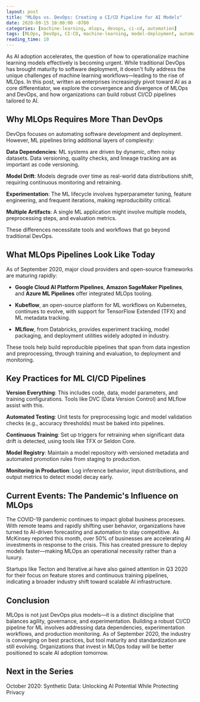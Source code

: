 ```yaml
---
layout: post
title: "MLOps vs. DevOps: Creating a CI/CD Pipeline for AI Models"
date: 2020-09-15 10:00:00 -0700
categories: [machine-learning, mlops, devops, ci-cd, automation]
tags: [MLOps, DevOps, CI-CD, machine-learning, model-deployment, automation, pipelines]
reading_time: 10
---
```


As AI adoption accelerates, the question of how to operationalize machine learning models effectively is becoming urgent. While traditional DevOps has brought maturity to software deployment, it doesn't fully address the unique challenges of machine learning workflows—leading to the rise of MLOps. In this post, written as enterprises increasingly pivot toward AI as a core differentiator, we explore the convergence and divergence of MLOps and DevOps, and how organizations can build robust CI/CD pipelines tailored to AI.

## Why MLOps Requires More Than DevOps

DevOps focuses on automating software development and deployment. However, ML pipelines bring additional layers of complexity:

**Data Dependencies**: ML systems are driven by dynamic, often noisy datasets. Data versioning, quality checks, and lineage tracking are as important as code versioning.

**Model Drift**: Models degrade over time as real-world data distributions shift, requiring continuous monitoring and retraining.

**Experimentation**: The ML lifecycle involves hyperparameter tuning, feature engineering, and frequent iterations, making reproducibility critical.

**Multiple Artifacts**: A single ML application might involve multiple models, preprocessing steps, and evaluation metrics.

These differences necessitate tools and workflows that go beyond traditional DevOps.

## What MLOps Pipelines Look Like Today

As of September 2020, major cloud providers and open-source frameworks are maturing rapidly:

- **Google Cloud AI Platform Pipelines**, **Amazon SageMaker Pipelines**, and **Azure ML Pipelines** offer integrated MLOps tooling.

- **Kubeflow**, an open-source platform for ML workflows on Kubernetes, continues to evolve, with support for TensorFlow Extended (TFX) and ML metadata tracking.

- **MLflow**, from Databricks, provides experiment tracking, model packaging, and deployment utilities widely adopted in industry.

These tools help build reproducible pipelines that span from data ingestion and preprocessing, through training and evaluation, to deployment and monitoring.

## Key Practices for ML CI/CD Pipelines

**Version Everything**: This includes code, data, model parameters, and training configurations. Tools like DVC (Data Version Control) and MLflow assist with this.

**Automated Testing**: Unit tests for preprocessing logic and model validation checks (e.g., accuracy thresholds) must be baked into pipelines.

**Continuous Training**: Set up triggers for retraining when significant data drift is detected, using tools like TFX or Seldon Core.

**Model Registry**: Maintain a model repository with versioned metadata and automated promotion rules from staging to production.

**Monitoring in Production**: Log inference behavior, input distributions, and output metrics to detect model decay early.

## Current Events: The Pandemic's Influence on MLOps

The COVID-19 pandemic continues to impact global business processes. With remote teams and rapidly shifting user behavior, organizations have turned to AI-driven forecasting and automation to stay competitive. As McKinsey reported this month, over 50% of businesses are accelerating AI investments in response to the crisis. This has created pressure to deploy models faster—making MLOps an operational necessity rather than a luxury.

Startups like Tecton and Iterative.ai have also gained attention in Q3 2020 for their focus on feature stores and continuous training pipelines, indicating a broader industry shift toward scalable AI infrastructure.

## Conclusion

MLOps is not just DevOps plus models—it is a distinct discipline that balances agility, governance, and experimentation. Building a robust CI/CD pipeline for ML involves addressing data dependencies, experimentation workflows, and production monitoring. As of September 2020, the industry is converging on best practices, but tool maturity and standardization are still evolving. Organizations that invest in MLOps today will be better positioned to scale AI adoption tomorrow.

## Next in the Series
October 2020: Synthetic Data: Unlocking AI Potential While Protecting Privacy